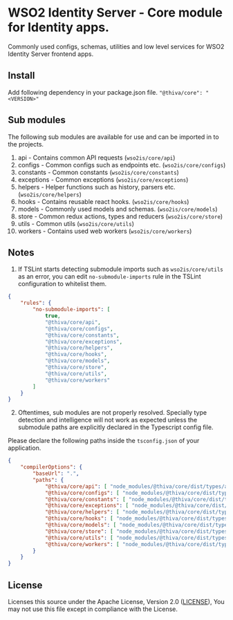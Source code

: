# WSO2 Identity Server - Core module for Identity apps.

Commonly used configs, schemas, utilities and low level services for WSO2 Identity Server frontend apps.

## Install
Add following dependency in your package.json file.
`"@thiva/core": "<VERSION>"`

## Sub modules

The following sub modules are available for use and can be imported in to the projects.

1. api - Contains common API requests (`wso2is/core/api`)
2. configs - Common configs such as endpoints etc. (`wso2is/core/configs`)
3. constants - Common constants (`wso2is/core/constants`)
4. exceptions - Common exceptions (`wso2is/core/exceptions`)
5. helpers - Helper functions such as history, parsers etc. (`wso2is/core/helpers`)
6. hooks - Contains reusable react hooks. (`wso2is/core/hooks`)
7. models - Commonly used models and schemas. (`wso2is/core/models`)
8. store - Common redux actions, types and reducers (`wso2is/core/store`)
9. utils - Common utils (`wso2is/core/utils`)
9. workers - Contains used web workers (`wso2is/core/workers`)

## Notes

1. If TSLint starts detecting submodule imports such as `wso2is/core/utils` as an error, you can edit `no-submodule-imports` rule in the TSLint configuration to whitelist them.

```json
{
    "rules": {
        "no-submodule-imports": [
            true,
            "@thiva/core/api",
            "@thiva/core/configs",
            "@thiva/core/constants",
            "@thiva/core/exceptions",
            "@thiva/core/helpers",
            "@thiva/core/hooks",
            "@thiva/core/models",
            "@thiva/core/store",
            "@thiva/core/utils",
            "@thiva/core/workers"
        ]
    }
}
``` 

2. Oftentimes, sub modules are not properly resolved. Specially type detection and intelligence will not work as expected unless the submodule paths are explicitly declared in the Typescript config file.  

Please declare the following paths inside the `tsconfig.json` of your application.

```json
{
    "compilerOptions": {
        "baseUrl": ".",
        "paths": {
            "@thiva/core/api": [ "node_modules/@thiva/core/dist/types/api" ],
            "@thiva/core/configs": [ "node_modules/@thiva/core/dist/types/configs" ],
            "@thiva/core/constants": [ "node_modules/@thiva/core/dist/types/constants" ],
            "@thiva/core/exceptions": [ "node_modules/@thiva/core/dist/types/exceptions" ],
            "@thiva/core/helpers": [ "node_modules/@thiva/core/dist/types/helpers" ],
            "@thiva/core/hooks": [ "node_modules/@thiva/core/dist/types/hooks" ],
            "@thiva/core/models": [ "node_modules/@thiva/core/dist/types/models" ],
            "@thiva/core/store": [ "node_modules/@thiva/core/dist/types/store" ],
            "@thiva/core/utils": [ "node_modules/@thiva/core/dist/types/utils" ],
            "@thiva/core/workers": [ "node_modules/@thiva/core/dist/types/workers" ]
        }
    }
}
```


## License

Licenses this source under the Apache License, Version 2.0 ([LICENSE](LICENSE)), You may not use this file except in compliance with the License.

